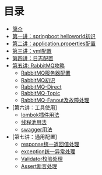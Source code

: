  # 目录

  * [简介](README.md)
  * [第一讲：springboot helloworld初识](/01/coffeeliu-boot-helloworld/READE.md)
  * [第二讲：application.properties配置](/02/coffeeliu-boot-config/README.md)
  * [第三讲：yml配置](/03/coffeeliu-boot-config-yml/README.md)
  * [第四讲：日志配置](/04/coffeeliu-boot-log/README.md)
  * [第五讲: RabbitMQ攻略](/05/RabbitMQIndex.md)
      * [RabbitMQ服务器配置](/05/RabbitMQInstall.md)
	  * [RabbitMQ初识](/05/rabbit-mq-hello/README.md)
	  * [RabbitMQ-Direct](/05/direct/RabbitMQ-Direct.md)
	  * [RabbitMQ-Topic](/05/topic/RabbiMQ-Topic.md)
	  * [RabbitMQ-Fanout及故障处理](/05/fanout/RabbitMQ-Fanout.md)  
  * [第六讲：工具使用]
	  * [lombok插件用法](/06/coffeeliu-boot-lombok/README.md)
	  * [线程池用法](/06/coffeeliu-boot-async/README.md)
	  * [swagger用法](/06/coffeeliu-boot-swagger/README.md)
  * [第七讲：通用配置]
	  * [response统一返回值处理](/07/reponse.md)
	  * [exception统一异常处理](/07/exception.md)
	* [Validator校验处理](/07/validator.md)
	* [Assert断言处理](/07/assert.md)